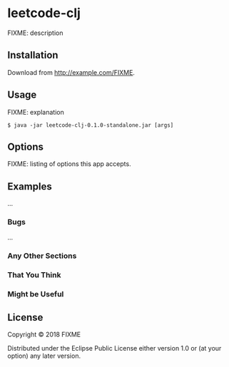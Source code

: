 # leetcode-clj

FIXME: description

## Installation

Download from http://example.com/FIXME.

## Usage

FIXME: explanation

    $ java -jar leetcode-clj-0.1.0-standalone.jar [args]

## Options

FIXME: listing of options this app accepts.

## Examples

...

### Bugs

...

### Any Other Sections
### That You Think
### Might be Useful

## License

Copyright © 2018 FIXME

Distributed under the Eclipse Public License either version 1.0 or (at
your option) any later version.

